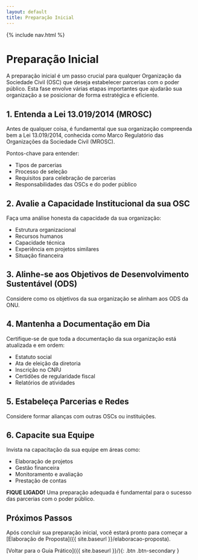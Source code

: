 ```yaml
---
layout: default
title: Preparação Inicial
---
```


<link rel="stylesheet" href="{{ site.font_awesome_url }}">

{% include nav.html %}

# <i class="fas fa-clipboard-list"></i> Preparação Inicial

A preparação inicial é um passo crucial para qualquer Organização da Sociedade Civil (OSC) que deseja estabelecer parcerias com o poder público. Esta fase envolve várias etapas importantes que ajudarão sua organização a se posicionar de forma estratégica e eficiente.

## <i class="fas fa-balance-scale"></i> 1. Entenda a Lei 13.019/2014 (MROSC)

Antes de qualquer coisa, é fundamental que sua organização compreenda bem a Lei 13.019/2014, conhecida como Marco Regulatório das Organizações da Sociedade Civil (MROSC).

Pontos-chave para entender:
- Tipos de parcerias
- Processo de seleção
- Requisitos para celebração de parcerias
- Responsabilidades das OSCs e do poder público

## <i class="fas fa-chart-bar"></i> 2. Avalie a Capacidade Institucional da sua OSC

Faça uma análise honesta da capacidade da sua organização:
- Estrutura organizacional
- Recursos humanos
- Capacidade técnica
- Experiência em projetos similares
- Situação financeira

## <i class="fas fa-globe-americas"></i> 3. Alinhe-se aos Objetivos de Desenvolvimento Sustentável (ODS)

Considere como os objetivos da sua organização se alinham aos ODS da ONU.

## <i class="fas fa-file-alt"></i> 4. Mantenha a Documentação em Dia

Certifique-se de que toda a documentação da sua organização está atualizada e em ordem:
- Estatuto social
- Ata de eleição da diretoria
- Inscrição no CNPJ
- Certidões de regularidade fiscal
- Relatórios de atividades

## <i class="fas fa-handshake"></i> 5. Estabeleça Parcerias e Redes

Considere formar alianças com outras OSCs ou instituições.

## <i class="fas fa-users"></i> 6. Capacite sua Equipe

Invista na capacitação da sua equipe em áreas como:
- Elaboração de projetos
- Gestão financeira
- Monitoramento e avaliação
- Prestação de contas

<div class="fique-ligado">
  <strong>FIQUE LIGADO!</strong> Uma preparação adequada é fundamental para o sucesso das parcerias com o poder público.
</div>

## Próximos Passos

Após concluir sua preparação inicial, você estará pronto para começar a [Elaboração de Proposta]({{ site.baseurl }}/elaboracao-proposta).

[Voltar para o Guia Prático]({{ site.baseurl }}/){: .btn .btn-secondary }

<script src="{{ site.baseurl }}/assets/js/layout.js"></script>
